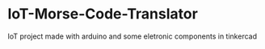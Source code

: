 # IoT-Morse-Code-Translator
IoT project made with arduino and some eletronic components in tinkercad
